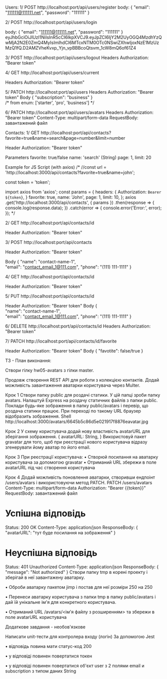 Users:
1/
POST http://localhost:port/api/users/register
body: 
{
  "email": "111111@111111.net",
  "password": "111111"
}

2/
POST http://localhost:port/api/users/login

body: 
{
  "email": "111111@111111.net",
  "password": "111111"
}
eyJhbGciOiJIUzI1NiIsInR5cCI6IkpXVCJ9.eyJpZCI6IjY2M2UyOGQ4MzdhYzQwMjA2N2E0ZmQ4MyIsImlhdCI6MTcxNTM0OTc0NSwiZXhwIjoxNzE1MzUzMzQ1fQ.D2AMZVheKvxp_Yjn_vpBBBcoQtsvm_1cW8mQ6of61Z4

3/
POST http://localhost:port/api/users/logout
Headers
Authorization: "Bearer token"

4/ 
GET http://localhost:port/api/users/current

Headers
Authorization: "Bearer token"
 
5/ 
PATCH http://localhost:port/api/users
Headers
Authorization: "Bearer token"
Body 
{
  "subscription": "business"
}  
  /* from enum: ['starter', 'pro', 'business'] */

6/ 
PATCH http://localhost:port/api/users/avatars
Headers
Authorization: "Bearer token"
Content-Type: multipart/form-data
RequestBody: завантажений файл


Contacts:
1/ 
GET http://localhost:port/api/contacts?favorite=true&name=search&page=number&limit=number

Header
Authorization: "Bearer token"

Parameters
favorite: true/false
name: 'search' (String)
page: 1,
limit: 20

Example for JS Script (with axios)
/*
//const url = 'http://localhost:3000/api/contacts?favorite=true&name=john';

const token = 'token';

import axios from 'axios';
const params = {
  headers: {
    Authorization: `Bearer ${token}`,
  }
  favorite: true, 
  name: 'John', 
  page: 1, 
  limit: 10, 
};
axios
  .get('http://localhost:3000/api/contacts', { params })
  .then(response => {
    console.log(response.data);
  })
  .catch(error => {
    console.error('Error:', error);
  });
*/

2/
GET http://localhost:port/api/contacts/id

Header
Authorization: "Bearer token"

3/
POST http://localhost:port/api/contacts

Header
Authorization: "Bearer token"

Body
{
  "name": "contact-name-1",  
  "email": "contact_email_1@111.com",
  "phone": "(111) 111-1111"
}

4/
GET http://localhost:port/api/contacts/id

Header
Authorization: "Bearer token"

5/
PUT http://localhost:port/api/contacts/id

Header
Authorization: "Bearer token"
Body
{    
  "name": "contact-name-1",  
  "email": "contact_email_1@111.com",
  "phone": "(111) 111-1111"
}

6/ 
DELETE http://localhost:port/api/contacts/id
Headers
Authorization: "Bearer token"

7/
PATCH http://localhost:port/api/contacts/id/favorite

Header
Authorization: "Bearer token"
Body
{ 
  "favotite": false/true
}


TЗ - План виконання:

Створи гілку hw05-avatars з гілки master.

Продовж створення REST API для роботи з колекцією контактів. Додай можливість завантаження аватарки користувача через Multer.

Крок 1
Створи папку public для роздачі статики. У цій папці зроби папку avatars.
Налаштуй Express на роздачу статичних файлів з папки public.
Поклади будь-яке зображення в папку public/avatars і перевір, що роздача статики працює.
При переході по такому URL браузер відобразить зображення. 
Shell http://localhost:3000/avatars/6645b5c86d5e021917f8876eavatar.jpg 

Крок 2
У схему користувача додай нову властивість avatarURL для зберігання зображення.
{ 
  avatarURL: String, 
}
Використовуй пакет gravatar для того, щоб при реєстрації нового користувача відразу згенерувати йому аватар по його email.

Крок 3
При реєстрації користувача:
• Створюй посилання на аватарку користувача за допомогою gravatar
• Отриманий URL збережи в поле avatarURL під час створення користувача

Крок 4
Додай можливість поновлення аватарки, створивши ендпоінт /users/avatars і використовуючи метод PATCH.
PATCH /users/avatars
Content-Type: multipart/form-data
Authorization: "Bearer {{token}}"
RequestBody: завантажений файл

# Успішна відповідь
Status: 200 OK
Content-Type: application/json
ResponseBody: {
  "avatarURL": "тут буде посилання на зображення"
}

# Неуспішна відповідь
Status: 401 Unauthorized
Content-Type: application/json
ResponseBody: {
  "message": "Not authorized"
}
Створи папку tmp в корені проекту і зберігай в неї завантажену аватарку.

• Оброби аватарку пакетом jimp і постав для неї розміри 250 на 250

• Перенеси аватарку користувача з папки tmp в папку public/avatars і дай їй унікальне ім'я для конкретного користувача.

• Отриманий URL /avatars/<ім'я файлу з розширенням> та збережи в поле avatarURL користувача


Додаткове завдання - необов'язкове

Написати unit-тести для контролера входу (логін)
За допомогою Jest

• відповідь повина мати статус-код 200

• у відповіді повинен повертатися токен

• у відповіді повинен повертатися об'єкт user з 2 полями email и subscription з типом даних String